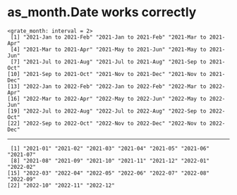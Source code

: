 # as_month.Date works correctly

    <grate_month: interval = 2>
     [1] "2021-Jan to 2021-Feb" "2021-Jan to 2021-Feb" "2021-Mar to 2021-Apr"
     [4] "2021-Mar to 2021-Apr" "2021-May to 2021-Jun" "2021-May to 2021-Jun"
     [7] "2021-Jul to 2021-Aug" "2021-Jul to 2021-Aug" "2021-Sep to 2021-Oct"
    [10] "2021-Sep to 2021-Oct" "2021-Nov to 2021-Dec" "2021-Nov to 2021-Dec"
    [13] "2022-Jan to 2022-Feb" "2022-Jan to 2022-Feb" "2022-Mar to 2022-Apr"
    [16] "2022-Mar to 2022-Apr" "2022-May to 2022-Jun" "2022-May to 2022-Jun"
    [19] "2022-Jul to 2022-Aug" "2022-Jul to 2022-Aug" "2022-Sep to 2022-Oct"
    [22] "2022-Sep to 2022-Oct" "2022-Nov to 2022-Dec" "2022-Nov to 2022-Dec"

---

     [1] "2021-01" "2021-02" "2021-03" "2021-04" "2021-05" "2021-06" "2021-07"
     [8] "2021-08" "2021-09" "2021-10" "2021-11" "2021-12" "2022-01" "2022-02"
    [15] "2022-03" "2022-04" "2022-05" "2022-06" "2022-07" "2022-08" "2022-09"
    [22] "2022-10" "2022-11" "2022-12"

